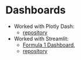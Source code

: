 # Dashboards

- Worked with Plotly Dash:
  - [repository](https://github.com/UBC-MDS/DSCI-532_2024_20_hotspot)
- Worked with Streamlit:
  - [Formula 1 Dashboard](https://formula1-dash-farrandi.streamlit.app/),
  - [repository](https://github.com/farrandi/formula1/tree/main/visualization)
